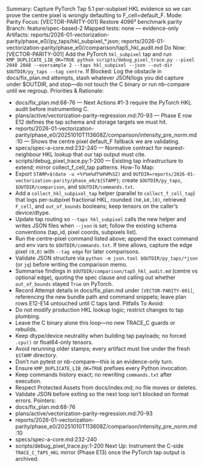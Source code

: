 Summary: Capture PyTorch Tap 5.1 per-subpixel HKL evidence so we can prove the centre pixel is wrongly defaulting to F_cell=default_F.
Mode: Parity
Focus: [VECTOR-PARITY-001] Restore 4096² benchmark parity
Branch: feature/spec-based-2
Mapped tests: none — evidence-only
Artifacts: reports/2026-01-vectorization-parity/phase_e0/<STAMP>/py_taps/hkl_subpixel_*.json; reports/2026-01-vectorization-parity/phase_e0/<STAMP>/comparison/tap5_hkl_audit.md
Do Now: [VECTOR-PARITY-001] Add the PyTorch `hkl_subpixel` tap and run `KMP_DUPLICATE_LIB_OK=TRUE python scripts/debug_pixel_trace.py --pixel 2048 2048 --oversample 2 --taps hkl_subpixel --json --out-dir $OUTDIR/py_taps --tag centre`.
If Blocked: Log the obstacle in docs/fix_plan.md attempts, stash whatever JSON/logs you did capture under $OUTDIR, and stop—do not touch the C binary or run nb-compare until we regroup.
Priorities & Rationale:
- docs/fix_plan.md:68-76 — Next Actions #1-3 require the PyTorch HKL audit before instrumenting C.
- plans/active/vectorization-parity-regression.md:70-93 — Phase E row E12 defines the tap schema and storage targets we must hit.
- reports/2026-01-vectorization-parity/phase_e0/20251010T113608Z/comparison/intensity_pre_norm.md:10 — Shows the centre pixel default_F fallback we are validating.
- specs/spec-a-core.md:232-240 — Normative contract for nearest-neighbour HKL lookup that our tap output must cite.
- scripts/debug_pixel_trace.py:1-200 — Existing tap infrastructure to extend; mirror collect_f_cell_tap patterns.
How-To Map:
- Export `STAMP=$(date -u +%Y%m%dT%H%M%SZ)` and `OUTDIR=reports/2026-01-vectorization-parity/phase_e0/${STAMP}`; create `$OUTDIR/py_taps`, `$OUTDIR/comparison`, and `$OUTDIR/commands.txt`.
- Add a `collect_hkl_subpixel_tap` helper (parallel to `collect_f_cell_tap`) that logs per-subpixel fractional HKL, rounded `(h0,k0,l0)`, retrieved `F_cell`, and `out_of_bounds` booleans; keep tensors on the caller’s device/dtype.
- Update tap routing so `--taps hkl_subpixel` calls the new helper and writes JSON files when `--json` is set; follow the existing schema conventions (tap_id, pixel coords, subpixels list).
- Run the centre-pixel command listed above; append the exact command and env vars to `$OUTDIR/commands.txt`. If time allows, capture the edge pixel `(0,0)` with `--tag edge` for later comparisons.
- Validate JSON structure via `python -m json.tool $OUTDIR/py_taps/*json` (or `jq`) before writing the comparison memo.
- Summarise findings in `$OUTDIR/comparison/tap5_hkl_audit.md` (centre vs optional edge), quoting the spec clause and calling out whether `out_of_bounds` stayed `True` on PyTorch.
- Record Attempt details in docs/fix_plan.md under `[VECTOR-PARITY-001]`, referencing the new bundle path and command snippets; leave plan rows E12-E14 untouched until C taps land.
Pitfalls To Avoid:
- Do not modify production HKL lookup logic; restrict changes to tap plumbing.
- Leave the C binary alone this loop—no new TRACE_C guards or rebuilds.
- Keep dtype/device neutrality when building tap payloads; no forced `.cpu()` or float64-only tensors.
- Avoid rerunning older stamps; every artifact must live under the fresh `$STAMP` directory.
- Don’t run pytest or nb-compare—this is an evidence-only turn.
- Ensure `KMP_DUPLICATE_LIB_OK=TRUE` prefixes every Python invocation.
- Keep commands history exact; no rewriting `commands.txt` after execution.
- Respect Protected Assets from docs/index.md; no file moves or deletes.
- Validate JSON before exiting so the next loop isn’t blocked on format errors.
Pointers:
- docs/fix_plan.md:68-76
- plans/active/vectorization-parity-regression.md:70-93
- reports/2026-01-vectorization-parity/phase_e0/20251010T113608Z/comparison/intensity_pre_norm.md:10
- specs/spec-a-core.md:232-240
- scripts/debug_pixel_trace.py:1-200
Next Up: Instrument the C-side `TRACE_C_TAP5_HKL` mirror (Phase E13) once the PyTorch tap output is archived.
